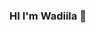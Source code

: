 ### HI I'm Wadiila 👋

<!--
**wadiilamaxamed/** is a ✨ _special_ ✨ repository because its `README.md` (this file) appears on your GitHub profile.

Here are some ideas to get you started:

- 🔭 I’m currently working on ...
- 🌱 I’m currently learning ...
- 👯 I’m looking to collaborate on ...
- 🤔 I’m looking for help with you ...
- 💬 Ask me about  ...
- 📫 How to reach me: ...
- 😄 Pronouns: ...
- ⚡ Fun fact: ...
-->
